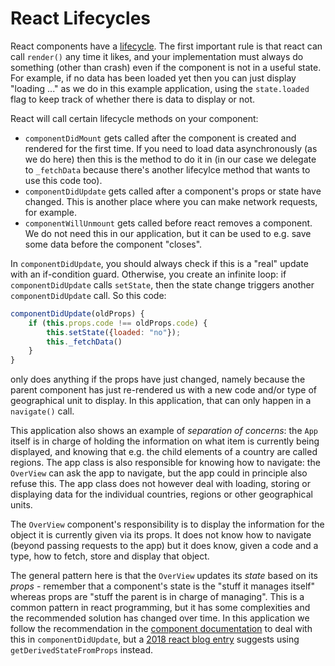 # React Lifecycles

React components have a [lifecycle](https://reactjs.org/docs/react-component.html). The first important rule is that react can call `render()` any time it likes, and your implementation must always do something (other than crash) even if the component is not in a useful state. For example, if no data has been loaded yet then you can just display "loading ..." as we do in this example application, using the `state.loaded` flag to keep track of whether there is data to display or not.

React will call certain lifecycle methods on your component:

  - `componentDidMount` gets called after the component is created and rendered for the first time. If you need to load data asynchronously (as we do here) then this is the method to do it in (in our case we delegate to `_fetchData` because there's another lifecylce method that wants to use this code too).
  - `componentDidUpdate` gets called after a component's props or state have changed. This is another place where you can make network requests, for example.
  - `componentWillUnmount` gets called before react removes a component. We do not need this in our application, but it can be used to e.g. save some data before the component "closes".

In `componentDidUpdate`, you should always check if this is a "real" update with an if-condition guard. Otherwise, you create an infinite loop: if `componentDidUpdate` calls `setState`, then the state change triggers another `componentDidUpdate` call. So this code:

```js
componentDidUpdate(oldProps) {
    if (this.props.code !== oldProps.code) {
        this.setState({loaded: "no"});
        this._fetchData()
    }
}
```

only does anything if the props have just changed, namely because the parent component has just re-rendered us with a new code and/or type of geographical unit to display. In this application, that can only happen in a `navigate()` call.

This application also shows an example of _separation of concerns_: the `App` itself is in charge of holding the information on what item is currently being displayed, and knowing that e.g. the child elements of a country are called regions. The app class is also responsible for knowing how to navigate: the `OverView` can ask the app to navigate, but the app could in principle also refuse this. The app class does not however deal with loading, storing or displaying data for the individual countries, regions or other geographical units.

The `OverView` component's responsibility is to display the information for the object it is currently given via its props. It does not know how to navigate (beyond passing requests to the app) but it does know, given a code and a type, how to fetch, store and display that object.

The general pattern here is that the `OverView` updates its _state_ based on its _props_ - remember that a component's state is the "stuff it manages itself" whereas props are "stuff the parent is in charge of managing". This is a common pattern in react programming, but it has some complexities and the recommended solution has changed over time. In this application we follow the recommendation in the [component documentation](https://reactjs.org/docs/react-component.html#componentdidupdate) to deal with this in `componentDidUpdate`, but a [2018 react blog entry](https://reactjs.org/blog/2018/03/27/update-on-async-rendering.html#fetching-external-data-when-props-change) suggests using `getDerivedStateFromProps` instead.